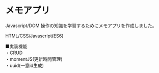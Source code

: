 # メモアプリ  
  
Javascript/DOM 操作の知識を学習するためにメモアプリを作成しました。  
  
HTML/CSS/Javascript(ES6)  
  
■実装機能  
・CRUD  
・momentJS(更新時間管理)  
・uuid(一意id生成)  
